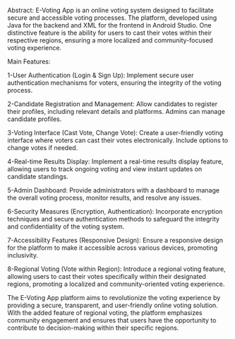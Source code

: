 Abstract: 
E-Voting App is an online voting system designed to facilitate secure and accessible voting processes. The platform, developed using Java for the backend and XML for the frontend in Android Studio. One distinctive feature is the ability for users to cast their votes within their respective regions, ensuring a more localized and community-focused voting experience. 
 
Main Features: 

1-User Authentication (Login & Sign Up): 
  Implement secure user authentication mechanisms for voters, ensuring the integrity of the voting process. 
 
2-Candidate Registration and Management: 
  Allow candidates to register their profiles, including relevant details and platforms. Admins can manage candidate profiles. 
 
3-Voting Interface (Cast Vote, Change Vote): 
  Create a user-friendly voting interface where voters can cast their votes electronically. Include options to change votes if needed. 
 
4-Real-time Results Display: 
  Implement a real-time results display feature, allowing users to track ongoing voting and view instant updates on candidate standings. 
 
5-Admin Dashboard: 
  Provide administrators with a dashboard to manage the overall voting process, monitor results, and resolve any issues. 
 
6-Security Measures (Encryption, Authentication): 
  Incorporate encryption techniques and secure authentication methods to safeguard the integrity and confidentiality of the voting system. 
 
7-Accessibility Features (Responsive Design): 
  Ensure a responsive design for the platform to make it accessible across various devices, promoting inclusivity. 
 
8-Regional Voting (Vote within Region): 
  Introduce a regional voting feature, allowing users to cast their votes specifically within their designated regions, promoting a localized and community-oriented voting experience. 
 

The E-Voting App platform aims to revolutionize the voting experience by providing a secure, transparent, and user-friendly online voting solution. With the added feature of regional voting, the platform emphasizes community engagement and ensures that users have the opportunity to contribute to decision-making within their specific regions.
